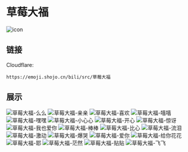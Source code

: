 # 草莓大福
![icon](https://emoji.shojo.cn/bili/src/草莓大福/icon.png)
## 链接
Cloudflare:
```
https://emoji.shojo.cn/bili/src/草莓大福
```
## 展示
![草莓大福-么么](https://emoji.shojo.cn/bili/src/草莓大福/草莓大福-么么.png)
![草莓大福-亲亲](https://emoji.shojo.cn/bili/src/草莓大福/草莓大福-亲亲.png)
![草莓大福-喜欢](https://emoji.shojo.cn/bili/src/草莓大福/草莓大福-喜欢.png)
![草莓大福-嘻嘻](https://emoji.shojo.cn/bili/src/草莓大福/草莓大福-嘻嘻.png)
![草莓大福-嘿嘿](https://emoji.shojo.cn/bili/src/草莓大福/草莓大福-嘿嘿.png)
![草莓大福-小心心](https://emoji.shojo.cn/bili/src/草莓大福/草莓大福-小心心.png)
![草莓大福-开心](https://emoji.shojo.cn/bili/src/草莓大福/草莓大福-开心.png)
![草莓大福-惊讶](https://emoji.shojo.cn/bili/src/草莓大福/草莓大福-惊讶.png)
![草莓大福-我也爱你](https://emoji.shojo.cn/bili/src/草莓大福/草莓大福-我也爱你.png)
![草莓大福-棒棒](https://emoji.shojo.cn/bili/src/草莓大福/草莓大福-棒棒.png)
![草莓大福-比心](https://emoji.shojo.cn/bili/src/草莓大福/草莓大福-比心.png)
![草莓大福-流泪](https://emoji.shojo.cn/bili/src/草莓大福/草莓大福-流泪.png)
![草莓大福-激动](https://emoji.shojo.cn/bili/src/草莓大福/草莓大福-激动.png)
![草莓大福-爆哭](https://emoji.shojo.cn/bili/src/草莓大福/草莓大福-爆哭.png)
![草莓大福-爱你](https://emoji.shojo.cn/bili/src/草莓大福/草莓大福-爱你.png)
![草莓大福-给你花花](https://emoji.shojo.cn/bili/src/草莓大福/草莓大福-给你花花.png)
![草莓大福-耶](https://emoji.shojo.cn/bili/src/草莓大福/草莓大福-耶.png)
![草莓大福-茫然](https://emoji.shojo.cn/bili/src/草莓大福/草莓大福-茫然.png)
![草莓大福-贴贴](https://emoji.shojo.cn/bili/src/草莓大福/草莓大福-贴贴.png)
![草莓大福-飞飞](https://emoji.shojo.cn/bili/src/草莓大福/草莓大福-飞飞.png)
